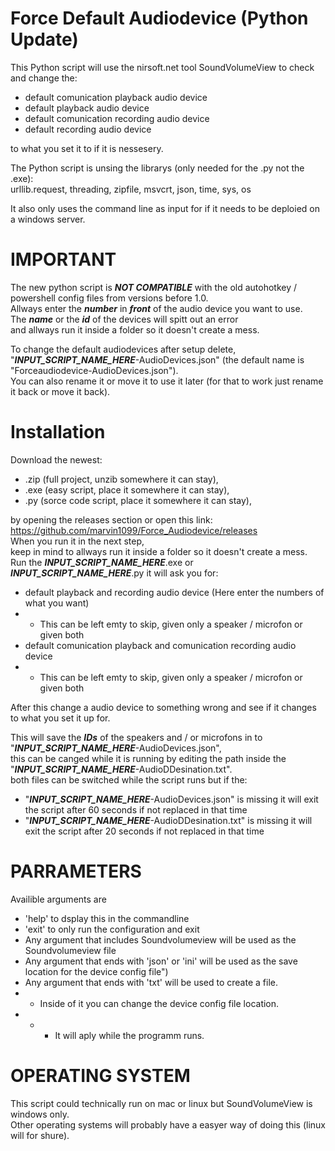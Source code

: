 # Force Default Audiodevice (Python Update)
This Python script will use the nirsoft.net tool SoundVolumeView to check and change the:
- default comunication playback audio device
- default playback audio device
- default comunication recording audio device
- default recording audio device       

to what you set it to if it is nessesery.

The Python script is unsing the librarys (only needed for the .py not the .exe):  
urllib.request, threading, zipfile, msvcrt, json, time, sys, os 

It also only uses the command line as input for if it needs to be deploied on a windows server.  

# IMPORTANT
The new python script is ***NOT COMPATIBLE*** with the old autohotkey / powershell config files from versions before 1.0.      
Allways enter the ***number*** in ***front*** of the audio device you want to use.	    
The ***name*** or the ***id*** of the devices will spitt out an error       
and allways run it inside a folder so it doesn't create a mess.  

To change the default audiodevices after setup delete,	     
"***INPUT_SCRIPT_NAME_HERE***-AudioDevices.json" (the default name is "Forceaudiodevice-AudioDevices.json").	          
You can also rename it or move it to use it later (for that to work just rename it back or move it back).	        

# Installation
Download the newest:
- .zip (full project, unzib somewhere it can stay),
- .exe (easy script, place it somewhere it can stay), 
- .py (sorce code script, place it somewhere it can stay), 

by opening the releases section or open this link:     
https://github.com/marvin1099/Force_Audiodevice/releases  
When you run it in the next step,  
keep in mind to allways run it inside a folder so it doesn't create a mess.   
Run the ***INPUT_SCRIPT_NAME_HERE***.exe or ***INPUT_SCRIPT_NAME_HERE***.py it will ask you for:
- default playback and recording audio device (Here enter the numbers of what you want)
- - This can be left emty to skip, given only a speaker / microfon or given both
- default comunication playback and comunication recording audio device
- - This can be left emty to skip, given only a speaker / microfon or given both

After this change a audio device to something wrong and see if it changes to what you set it up for.

This will save the ***IDs*** of the speakers and / or microfons in to "***INPUT_SCRIPT_NAME_HERE***-AudioDevices.json",           
this can be canged while it is running by editing the path inside the "***INPUT_SCRIPT_NAME_HERE***-AudioDDesination.txt".         
both files can be switched while the script runs but if the:      
- "***INPUT_SCRIPT_NAME_HERE***-AudioDevices.json" is missing it will exit the script after 60 seconds if not replaced in that time
- "***INPUT_SCRIPT_NAME_HERE***-AudioDDesination.txt" is missing it will exit the script after 20 seconds if not replaced in that time

# PARRAMETERS
Availible arguments are       
- 'help' to dsplay this in the commandline       
- 'exit' to only run the configuration and exit       
- Any argument that includes Soundvolumeview will be used as the Soundvolumeview file       
- Any argument that ends with 'json' or 'ini' will be used as the save location for the device config file")       
- Any argument that ends with 'txt' will be used to create a file.       
- - Inside of it you can change the device config file location.       
- - - It will aply while the programm runs.
                

# OPERATING SYSTEM
This script could technically run on mac or linux but SoundVolumeView is windows only.       
Other operating systems will probably have a easyer way of doing this (linux will for shure).
